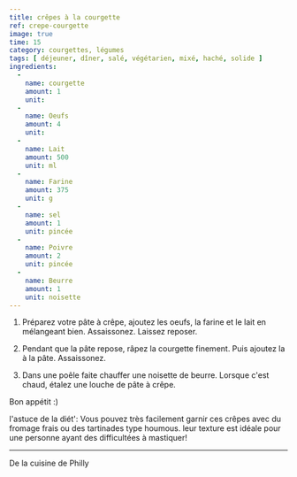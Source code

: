 ```yaml
---
title: crêpes à la courgette
ref: crepe-courgette
image: true
time: 15
category: courgettes, légumes
tags: [ déjeuner, dîner, salé, végétarien, mixé, haché, solide ]
ingredients:
  -
    name: courgette
    amount: 1
    unit: 
  -
    name: Oeufs
    amount: 4
    unit:
  -
    name: Lait
    amount: 500
    unit: ml
  -
    name: Farine
    amount: 375
    unit: g
  -
    name: sel 
    amount: 1
    unit: pincée
  -
    name: Poivre
    amount: 2
    unit: pincée
  - 
    name: Beurre
    amount: 1
    unit: noisette 
---
```



1. Préparez votre pâte à crêpe, ajoutez les oeufs, la farine et le lait en mélangeant bien. Assaissonez. Laissez reposer.

2. Pendant que la pâte repose, râpez la courgette finement. Puis ajoutez la à la pâte. Assaissonez.

3.  Dans une poêle faite chauffer une noisette de beurre. Lorsque c'est chaud, étalez une louche de pâte à crêpe. 

Bon appétit :)

l'astuce de la diét': Vous pouvez très facilement garnir ces crêpes avec du fromage frais ou des tartinades type houmous. leur texture est idéale pour une personne ayant des difficultées à mastiquer!

---

De la cuisine de Philly
